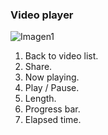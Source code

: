 ### Video player

![Imagen1](http://static.energysistem.com/images/manuals/39530/5370875333d62.jpg)

1. Back to video list.
2. Share.
3. Now playing.
4. Play / Pause.
5. Length.
6. Progress bar.
7. Elapsed time.
